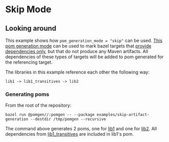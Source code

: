 # Skip Mode

## Looking around

This example shows how `pom_generation_mode = "skip"` can be used. [This pom generation mode](lib1_transitives/MVN-INF/BUILD.pom) can be used to mark bazel targets that [provide dependencies only](lib1_transitives/BUILD), but that do not produce any Maven artifacts. All dependencies of these types of targets will be added to pom generated for the referencing target.

The libraries in this example reference each other the following way:

```
lib1 -> lib1_transitives -> lib2
```

### Generating poms

From the root of the repository:

```
bazel run @pomgen//:pomgen -- --package examples/skip-artifact-generation --destdir /tmp/pomgen --recursive
```

The command above generates 2 poms, one for [lib1](lib1/BUILD) and one for [lib2](lib2). All dependencies from [lib1_transitives](lib1_transitives/BUILD) are included in lib1's pom.


